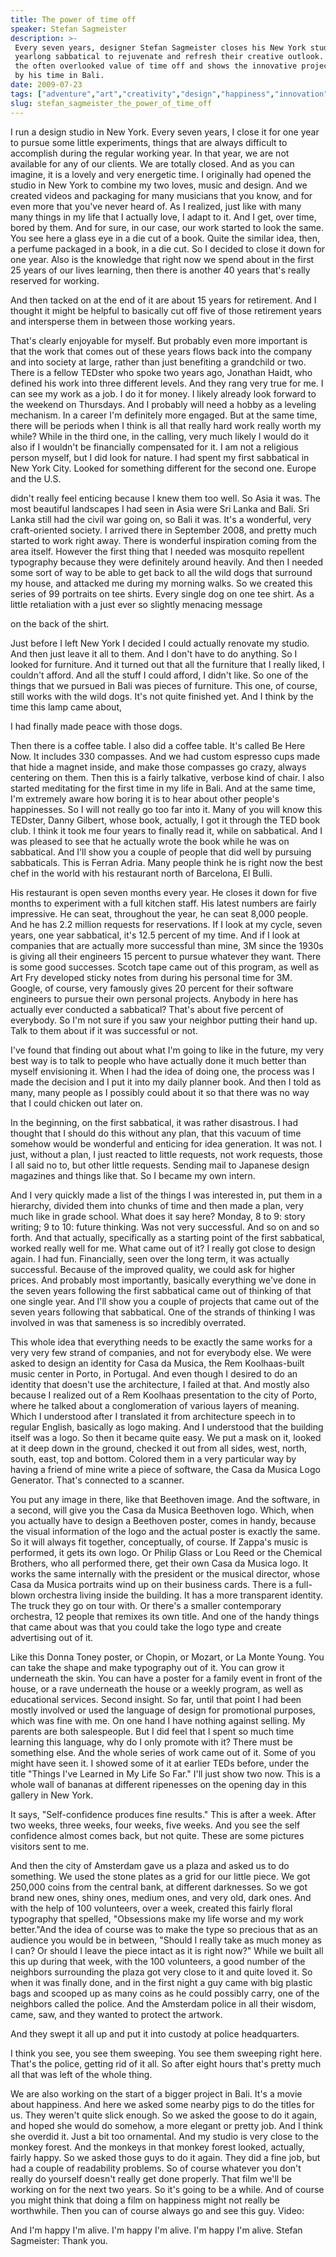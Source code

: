 ```yaml
---
title: The power of time off
speaker: Stefan Sagmeister
description: >-
 Every seven years, designer Stefan Sagmeister closes his New York studio for a
 yearlong sabbatical to rejuvenate and refresh their creative outlook. He explains
 the often overlooked value of time off and shows the innovative projects inspired
 by his time in Bali.
date: 2009-07-23
tags: ["adventure","art","creativity","design","happiness","innovation","work"]
slug: stefan_sagmeister_the_power_of_time_off
---
```


I run a design studio in New York. Every seven years, I close it for one year to pursue
some little experiments, things that are always difficult to accomplish during the regular
working year. In that year, we are not available for any of our clients. We are totally
closed. And as you can imagine, it is a lovely and very energetic time. I originally had
opened the studio in New York to combine my two loves, music and design. And we created
videos and packaging for many musicians that you know, and for even more that you've never
heard of. As I realized, just like with many many things in my life that I actually love,
I adapt to it. And I get, over time, bored by them. And for sure, in our case, our work
started to look the same. You see here a glass eye in a die cut of a book. Quite the
similar idea, then, a perfume packaged in a book, in a die cut. So I decided to close it
down for one year. Also is the knowledge that right now we spend about in the first 25
years of our lives learning, then there is another 40 years that's really reserved for
working.

And then tacked on at the end of it are about 15 years for retirement. And I thought it
might be helpful to basically cut off five of those retirement years and intersperse them
in between those working years. 

That's clearly enjoyable for myself. But probably even more important is that the work
that comes out of these years flows back into the company and into society at large,
rather than just benefiting a grandchild or two. There is a fellow TEDster who spoke two
years ago, Jonathan Haidt, who defined his work into three different levels. And they rang
very true for me. I can see my work as a job. I do it for money. I likely already look
forward to the weekend on Thursdays. And I probably will need a hobby as a leveling
mechanism. In a career I'm definitely more engaged. But at the same time, there will be
periods when I think is all that really hard work really worth my while? While in the
third one, in the calling, very much likely I would do it also if I wouldn't be
financially compensated for it. I am not a religious person myself, but I did look for
nature. I had spent my first sabbatical in New York City. Looked for something different
for the second one. Europe and the U.S.

didn't really feel enticing because I knew them too well. So Asia it was. The most
beautiful landscapes I had seen in Asia were Sri Lanka and Bali. Sri Lanka still had the
civil war going on, so Bali it was. It's a wonderful, very craft-oriented society. I
arrived there in September 2008, and pretty much started to work right away. There is
wonderful inspiration coming from the area itself. However the first thing that I needed
was mosquito repellent typography because they were definitely around heavily. And then I
needed some sort of way to be able to get back to all the wild dogs that surround my
house, and attacked me during my morning walks. So we created this series of 99 portraits
on tee shirts. Every single dog on one tee shirt. As a little retaliation with a just ever
so slightly menacing message 

on the back of the shirt. 

Just before I left New York I decided I could actually renovate my studio. And then just
leave it all to them. And I don't have to do anything. So I looked for furniture. And it
turned out that all the furniture that I really liked, I couldn't afford. And all the
stuff I could afford, I didn't like. So one of the things that we pursued in Bali was
pieces of furniture. This one, of course, still works with the wild dogs. It's not quite
finished yet. And I think by the time this lamp came about, 

I had finally made peace with those dogs. 

Then there is a coffee table. I also did a coffee table. It's called Be Here Now. It
includes 330 compasses. And we had custom espresso cups made that hide a magnet inside,
and make those compasses go crazy, always centering on them. Then this is a fairly
talkative, verbose kind of chair. I also started meditating for the first time in my life
in Bali. And at the same time, I'm extremely aware how boring it is to hear about other
people's happinesses. So I will not really go too far into it. Many of you will know this
TEDster, Danny Gilbert, whose book, actually, I got it through the TED book club. I think
it took me four years to finally read it, while on sabbatical. And I was pleased to see
that he actually wrote the book while he was on sabbatical. And I'll show you a couple of
people that did well by pursuing sabbaticals. This is Ferran Adria. Many people think he is
right now the best chef in the world with his restaurant north of Barcelona, El
Bulli.

His restaurant is open seven months every year. He closes it down for five months to
experiment with a full kitchen staff. His latest numbers are fairly impressive. He can
seat, throughout the year, he can seat 8,000 people. And he has 2.2 million requests for
reservations. If I look at my cycle, seven years, one year sabbatical, it's 12.5 percent of
my time. And if I look at companies that are actually more successful than mine, 3M since
the 1930s is giving all their engineers 15 percent to pursue whatever they want. There is
some good successes. Scotch tape came out of this program, as well as Art Fry developed
sticky notes from during his personal time for 3M. Google, of course, very famously gives
20 percent for their software engineers to pursue their own personal projects. Anybody in
here has actually ever conducted a sabbatical? That's about five percent of everybody. So
I'm not sure if you saw your neighbor putting their hand up. Talk to them about if it was
successful or not.

I've found that finding out about what I'm going to like in the future, my very best way
is to talk to people who have actually done it much better than myself envisioning it. When
I had the idea of doing one, the process was I made the decision and I put it into my
daily planner book. And then I told as many, many people as I possibly could about it so
that there was no way that I could chicken out later on. 

In the beginning, on the first sabbatical, it was rather disastrous. I had thought that I
should do this without any plan, that this vacuum of time somehow would be wonderful and
enticing for idea generation. It was not. I just, without a plan, I just reacted to little
requests, not work requests, those I all said no to, but other little requests. Sending
mail to Japanese design magazines and things like that. So I became my own intern.

And I very quickly made a list of the things I was interested in, put them in a hierarchy,
divided them into chunks of time and then made a plan, very much like in grade school.
What does it say here? Monday, 8 to 9: story writing; 9 to 10: future thinking. Was not
very successful. And so on and so forth. And that actually, specifically as a starting
point of the first sabbatical, worked really well for me. What came out of it? I really
got close to design again. I had fun. Financially, seen over the long term, it was
actually successful. Because of the improved quality, we could ask for higher prices. And
probably most importantly, basically everything we've done in the seven years following
the first sabbatical came out of thinking of that one single year. And I'll show you a
couple of projects that came out of the seven years following that sabbatical. One of the
strands of thinking I was involved in was that sameness is so incredibly
overrated.

This whole idea that everything needs to be exactly the same works for a very very few
strand of companies, and not for everybody else. We were asked to design an identity for
Casa da Musica, the Rem Koolhaas-built music center in Porto, in Portugal. And even though
I desired to do an identity that doesn't use the architecture, I failed at that. And
mostly also because I realized out of a Rem Koolhaas presentation to the city of Porto,
where he talked about a conglomeration of various layers of meaning. Which I understood
after I translated it from architecture speech in to regular English, basically as logo
making. And I understood that the building itself was a logo. So then it became quite easy.
We put a mask on it, looked at it deep down in the ground, checked it out from all sides,
west, north, south, east, top and bottom. Colored them in a very particular way by having
a friend of mine write a piece of software, the Casa da Musica Logo Generator. That's
connected to a scanner.

You put any image in there, like that Beethoven image. And the software, in a second, will
give you the Casa da Musica Beethoven logo. Which, when you actually have to design a
Beethoven poster, comes in handy, because the visual information of the logo and the
actual poster is exactly the same. So it will always fit together, conceptually, of course.
If Zappa's music is performed, it gets its own logo. Or Philip Glass or Lou Reed or the
Chemical Brothers, who all performed there, get their own Casa da Musica logo. It works
the same internally with the president or the musical director, whose Casa da Musica
portraits wind up on their business cards. There is a full-blown orchestra living inside
the building. It has a more transparent identity. The truck they go on tour with. Or
there's a smaller contemporary orchestra, 12 people that remixes its own title. And one of
the handy things that came about was that you could take the logo type and create
advertising out of it.

Like this Donna Toney poster, or Chopin, or Mozart, or La Monte Young. You can take the
shape and make typography out of it. You can grow it underneath the skin. You can have a
poster for a family event in front of the house, or a rave underneath the house or a
weekly program, as well as educational services. Second insight. So far, until that point I
had been mostly involved or used the language of design for promotional purposes, which
was fine with me. On one hand I have nothing against selling. My parents are both
salespeople. But I did feel that I spent so much time learning this language, why do I
only promote with it? There must be something else. And the whole series of work came out
of it. Some of you might have seen it. I showed some of it at earlier TEDs before, under
the title "Things I've Learned in My Life So Far." I'll just show two now. This is a whole
wall of bananas at different ripenesses on the opening day in this gallery in New
York.

It says, "Self-confidence produces fine results." This is after a week. After two weeks,
three weeks, four weeks, five weeks. And you see the self confidence almost comes back,
but not quite. These are some pictures visitors sent to me. 

And then the city of Amsterdam gave us a plaza and asked us to do something. We used the
stone plates as a grid for our little piece. We got 250,000 coins from the central bank,
at different darknesses. So we got brand new ones, shiny ones, medium ones, and very old,
dark ones. And with the help of 100 volunteers, over a week, created this fairly floral
typography that spelled, "Obsessions make my life worse and my work better."And the idea
of course was to make the type so precious that as an audience you would be in between,
"Should I really take as much money as I can? Or should I leave the piece intact as it is
right now?" While we built all this up during that week, with the 100 volunteers, a good
number of the neighbors surrounding the plaza got very close to it and quite loved it. So
when it was finally done, and in the first night a guy came with big plastic bags and
scooped up as many coins as he could possibly carry, one of the neighbors called the
police. And the Amsterdam police in all their wisdom, came, saw, and they wanted to protect
the artwork.

And they swept it all up and put it into custody at police headquarters.

I think you see, you see them sweeping. You see them sweeping right here. That's the
police, getting rid of it all. So after eight hours that's pretty much all that was left
of the whole thing. 

We are also working on the start of a bigger project in Bali. It's a movie about
happiness. And here we asked some nearby pigs to do the titles for us. They weren't quite
slick enough. So we asked the goose to do it again, and hoped she would do somehow, a more
elegant or pretty job. And I think she overdid it. Just a bit too ornamental. And my
studio is very close to the monkey forest. And the monkeys in that monkey forest looked,
actually, fairly happy. So we asked those guys to do it again. They did a fine job, but
had a couple of readability problems. So of course whatever you don't really do yourself
doesn't really get done properly. That film we'll be working on for the next two years. So
it's going to be a while. And of course you might think that doing a film on happiness
might not really be worthwhile. Then you can of course always go and see this guy. Video:

And I'm happy I'm alive. I'm happy I'm alive. I'm happy I'm alive. Stefan Sagmeister: Thank
you. 

<!--
ad_duration=3.33
event="TEDGlobal 2009"
external_start_time=0
has_talk_citation=0
intro_duration=11.82
is_subtitle_required="False"
is_talk_featured="True"
language="en"
language_swap="False"
native_language="en"
number_of_related_talks=6
number_of_speakers=1
number_of_subtitled_videos=29
number_of_tags=7
number_of_talk_download_languages=29
number_of_talk_more_resources=1
number_of_talk_recommendations=1
number_of_talks_take_actions=0
post_ad_duration=0.83
published_timestamp="2009-10-02 01:00:00"
recording_date="2009-07-23"
speaker_description="Graphic designer"
speaker_id=53
speaker_is_published=1
speaker_name="Stefan Sagmeister"
talk_name="The power of time off"
talks_tags=["adventure","art","creativity","design","happiness","innovation","work"]
talks_take_action=[]
url_photo_speaker="https://pe.tedcdn.com/images/ted/59ffba03a991f28a64d4ba7a850076d3b2dc5a79_254x191.jpg"
url_photo_talk="https://pe.tedcdn.com/images/ted/d5c66aedbaabb8a752a143d8dd14234be865ebaf_1600x1200.jpg"
url_webpage="https://www.ted.com/talks/stefan_sagmeister_the_power_of_time_off"
video_type_name="TED Stage Talk"
-->
